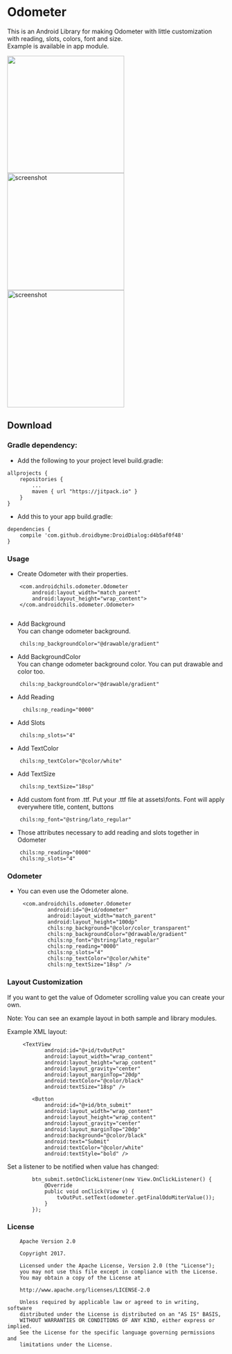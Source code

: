 # Odometer
This is an Android Library for making Odometer with little customization with reading, slots, colors, font and size.
<br>
Example is available in app module.

<p>
<img src="https://raw.githubusercontent.com/Chils17/OdometerLibrary/master/app/src/main/assets/screenshot%201.png" width="270">

<!-- [![Alt text for your video](https://img.youtube.com/vi/T-D1KVIuvjA/0.jpg)](http://www.youtube.com/watch?v=T-D1KVIuvjA) -->

<img src="https://raw.githubusercontent.com/Chils17/OdometerLibrary/master/app/src/main/assets/Screenshot%202.png" alt="screenshot" width="270">

<img src="https://raw.githubusercontent.com/Chils17/OdometerLibrary/master/app/src/main/assets/Screenshot%203.png" alt="screenshot" width="270">

</p>


## Download

### Gradle dependency:
- Add the following to your project level build.gradle:
~~~
allprojects {
	repositories {
		...
		maven { url "https://jitpack.io" }
	}
}
~~~
- Add this to your app build.gradle:
~~~
dependencies {
	compile 'com.github.droidbyme:DroidDialog:d4b5af0f48'
}
~~~
<!--
 <p>
<a href="https://play.google.com/store/apps/details?id=com.desai.vatsal.myamazingcalendar&hl=en">
<img src="https://github.com/vatsaldesai92/MyDynamicCalendarLibrary/blob/master/app/src/main/assets/google_play_icon.png" alt="screenshot" width="270">
</a>
</p> -->

### Usage

- Create Odometer with their properties.<br>
~~~
    <com.androidchils.odometer.Odometer
        android:layout_width="match_parent"
        android:layout_height="wrap_content"> 
    </com.androidchils.odometer.Odometer>
    
~~~

- Add Background<br>
  You can change odometer background.
~~~ 
    chils:np_backgroundColor="@drawable/gradient"
~~~


- Add BackgroundColor<br>
  You can change odometer background color.
  You can put drawable and color too.
~~~ 
    chils:np_backgroundColor="@drawable/gradient"
~~~

- Add Reading<br>
~~~
     chils:np_reading="0000"
~~~

- Add Slots<br>
~~~
    chils:np_slots="4"
~~~


- Add TextColor<br>
~~~
    chils:np_textColor="@color/white"
~~~


- Add TextSize<br>
~~~
    chils:np_textSize="18sp"
~~~

- Add custom font from .ttf. Put your .ttf file at assets\fonts. Font will apply everywhere title, content, buttons <br>
~~~
    chils:np_font="@string/lato_regular"
~~~


- Those attributes necessary to add reading and slots together in Odometer <br>
~~~
    chils:np_reading="0000"
    chils:np_slots="4"
~~~

### Odometer

- You can even use the Odometer alone.<br>
~~~
     <com.androidchils.odometer.Odometer
             android:id="@+id/odometer"
             android:layout_width="match_parent"
             android:layout_height="100dp"
             chils:np_background="@color/color_transparent"
             chils:np_backgroundColor="@drawable/gradient"
             chils:np_font="@string/lato_regular"
             chils:np_reading="0000"
             chils:np_slots="4"
             chils:np_textColor="@color/white"
             chils:np_textSize="18sp" />
~~~

### Layout Customization

If you want to get the value of Odometer scrolling value you can create your own.
 
 Note: You can see an example layout in both sample and library modules.
 
 Example XML layout:
~~~
     <TextView
            android:id="@+id/tvOutPut"
            android:layout_width="wrap_content"
            android:layout_height="wrap_content"
            android:layout_gravity="center"
            android:layout_marginTop="20dp"
            android:textColor="@color/black"
            android:textSize="18sp" />
    
        <Button
            android:id="@+id/btn_submit"
            android:layout_width="wrap_content"
            android:layout_height="wrap_content"
            android:layout_gravity="center"
            android:layout_marginTop="20dp"
            android:background="@color/black"
            android:text="Submit"
            android:textColor="@color/white"
            android:textStyle="bold" />
~~~

 Set a listener to be notified when value has changed:
~~~
        btn_submit.setOnClickListener(new View.OnClickListener() {
            @Override
            public void onClick(View v) {
                tvOutPut.setText(odometer.getFinalOdoMiterValue());
            }
        });
~~~
 
### License
~~~
    Apache Version 2.0

    Copyright 2017.

    Licensed under the Apache License, Version 2.0 (the "License");
    you may not use this file except in compliance with the License.
    You may obtain a copy of the License at

    http://www.apache.org/licenses/LICENSE-2.0

    Unless required by applicable law or agreed to in writing, software
    distributed under the License is distributed on an "AS IS" BASIS,
    WITHOUT WARRANTIES OR CONDITIONS OF ANY KIND, either express or implied.
    See the License for the specific language governing permissions and
    limitations under the License.
~~~

